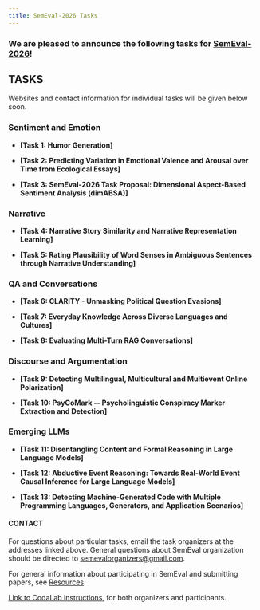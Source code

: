 ```yaml
---
title: SemEval-2026 Tasks
---
```


### We are pleased to announce the following tasks for [SemEval-2026](https://semeval.github.io/SemEval2026)!

## TASKS
Websites and contact information for individual tasks will be given below soon.

### Sentiment and Emotion

- **[Task 1: Humor Generation]**
<!--  ([[contact organizers]](mailto:semeval-2025-multimodal-idiomaticity@googlegroups.com),
  [[join task mailing list]](mailto:admire-semeval-2025@googlegroups.com))<br>
  Thomas Pickard, Aline Villavicencio, Maggie Mi, Wei He, Carolina Scarton, Marco Idiart -->

- **[Task 2: Predicting Variation in Emotional Valence and Arousal over Time from Ecological Essays]**
<!--  ([[contact organizers]],
  [[join task mailing list]](https://groups.google.com/a/uniroma1.it/g/semeval-2025-task-2-ea-mt))<br>
  Simone Conia, Min Li, Roberto Navigli, Saloni Potdar -->
  
- **[Task 3: SemEval-2026 Task Proposal: Dimensional Aspect-Based Sentiment Analysis (dimABSA)]**
<!--  ([[contact organizers]]@uniroma1.it),
  [[join task mailing list]](https://groups.google.com/a/uniroma1.it/g/semeval-2025-task-2-ea-mt))<br>
  Simone Conia, Min Li, Roberto Navigli, Saloni Potdar -->

### Narrative 

- **[Task 4: Narrative Story Similarity and Narrative Representation Learning]**
<!--  ([[contact organizers]](mailto:llm-unlearning-semeval2025@googlegroups.com),
  [[join task mailing list]](mailto:llm-unlearning-semeval2025@googlegroups.com))<br>
  Anil Ramakrishna, Kai-Wei Chang, Rahul Gupta, Volkan Cevher, Bhanu Vinzamuri, He Xie, Venkatesh Elango, Zhiqi Bu -->


- **[Task 5: Rating Plausibility of Word Senses in Ambiguous Sentences through Narrative Understanding]**
<!--  ([[contact organizers]](mailto:timothee.mickus@helsinki.fi),
  [[join task mailing list]](https://groups.google.com/g/semeval-2025-task-3-mu-shroom))<br>
  Timothee Mickus, Elaine Zosa, Raúl Vázquez, Teemu Vahtola, Jörg Tiedemann, Vincent Segonne, Alessandro Raganato, Shaoxiong Ji, Jussi Karlgren, Marianna Apidianaki -->

### QA and Conversations


- **[Task 6: CLARITY - Unmasking Political Question Evasions]**
<!--   ([[contact organizers]](mailto:llms4subjects@gmail.com),
  [[join task mailing list]](mailto:llms4subjects@googlegroups.com))<br>
  Jennifer D'Souza, Mathias Begoin, Holger Israel, Berrit Genat, Sören Auer -->


- **[Task 7: Everyday Knowledge Across Diverse Languages and Cultures]**
<!--   ([[contact organizers]](mailto:c.c.chen@acm.org),
  [[join task mailing list]](https://groups.google.com/g/promiseeval))<br>
  Chung-Chi Chen, Juyeon Kang, Hanwool Lee, Yohei Seki, Min-Yuh Day, Hiroya Takamura -->

- **[Task 8: Evaluating Multi-Turn RAG Conversations]**
<!--   ([[contact organizers]](mailto:semeval@disai.eu),
  [[join task mailing list]](mailto:semeval2025-task7@googlegroups.com))<br>
  Qiwei Peng, Michal Gregor, Ivan Srba, Simon Ostermann, Marian Simko, Juraj Podroužek, Matúš Mesarčík, Jaroslav Kopčan -->

  
### Discourse and Argumentation

- **[Task 9: Detecting Multilingual, Multicultural and Multievent Online Polarization]**
 <!--   ([[contact organizers]](mailto:food-hazard-detection-semeval-2025@googlegroups.com),
  [[join task mailing list]](https://groups.google.com/g/food-hazard-detection-semeval-2025-participants))<br>
  Korbinian Randl, George Marinos, John Pavlopoulos, Aron Henriksson, Tony Lindgren, Manos Karvounis -->

- **[Task 10: PsyCoMark -- Psycholinguistic Conspiracy Marker Extraction and Detection]**
 <!--   ([[contact organizers]](mailto:semeval2025narratives-task@googlegroups.com),
  [[join task mailing list]](mailto:semeval2025narratives-task-participants@googlegroups.com))<br>
  Jakub Piskorski, Giovanni Da San Martino, Preslav Nakov, Tarek Mahmoud, Tanmoy Chakraborty, Shivam Sharma, Roman Yangarber, Ion Androutsopoulos, John Pavlopoulos, Nikolaos Nikolaidis, Ricardo Campos, Alipio Jorge, Dimitar Iliyanov Dimitrov, Ivan Koychev -->

### Emerging LLMs

- **[Task 11: Disentangling Content and Formal Reasoning in Large Language Models]**
 <!--   ([[contact organizers]](mailto:emotion-semeval-2025-organisers@googlegroups.com),
  [[join task mailing list]](mailto:emotion-semeval-2025-participants@googlegroups.com))<br>
  Shamsuddeen Hassan Muhammad, Seid Muhie Yimam, Nedjma OUSIDHOUM, Idris Abdulmumin, Ibrahim Said Ahmad, Alham Fikri Aji, David Ifeoluwa Adelani, Vladimir Araujo, Abinew Ali Ayele, Tadesse Destaw Belay, Daniela Teodorescu, Jan Philip Wahle, Terry Ruas, Nirmal Surange, Yi Zhou
-->

- **[Task 12: Abductive Event Reasoning: Towards Real-World Event Causal Inference for Large Language Models]**
 <!--   ([[contact organizers]](mailto:emotion-semeval-2025-organisers@googlegroups.com),
  [[join task mailing list]](mailto:emotion-semeval-2025-participants@googlegroups.com))<br>
  Shamsuddeen Hassan Muhammad, Seid Muhie Yimam, Nedjma OUSIDHOUM, Idris Abdulmumin, Ibrahim Said Ahmad, Alham Fikri Aji, David Ifeoluwa Adelani, Vladimir Araujo, Abinew Ali Ayele, Tadesse Destaw Belay, Daniela Teodorescu, Jan Philip Wahle, Terry Ruas, Nirmal Surange, Yi Zhou
-->

- **[Task 13: Detecting Machine-Generated Code with Multiple Programming Languages, Generators, and Application Scenarios]**
 <!--   ([[contact organizers]](mailto:emotion-semeval-2025-organisers@googlegroups.com),
  [[join task mailing list]](mailto:emotion-semeval-2025-participants@googlegroups.com))<br>
  Shamsuddeen Hassan Muhammad, Seid Muhie Yimam, Nedjma OUSIDHOUM, Idris Abdulmumin, Ibrahim Said Ahmad, Alham Fikri Aji, David Ifeoluwa Adelani, Vladimir Araujo, Abinew Ali Ayele, Tadesse Destaw Belay, Daniela Teodorescu, Jan Philip Wahle, Terry Ruas, Nirmal Surange, Yi Zhou
-->



#### CONTACT
For questions about particular tasks, email the task organizers at the addresses linked above. General questions about SemEval organization should be directed to <semevalorganizers@gmail.com>.

For general information about participating in SemEval and submitting papers, see [Resources](index.html#resources).

[Link to CodaLab instructions](https://semeval.github.io/SemEval2025/codalab), for both organizers and participants.

